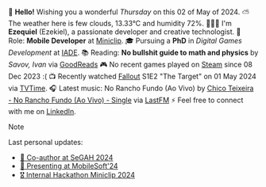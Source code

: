 👋 **Hello!** Wishing you a wonderful *Thursday* on this 02 of May of 2024.
⛅ The weather here is few clouds, 13.33°C and humidity 72%. 
🙋🏻‍♂️ I'm **Ezequiel** (Ezekiel), a passionate developer and creative technologist.
💼 Role: **Mobile Developer** at [Miniclip](https://github.com/miniclip).
🎓 Pursuing a **PhD** in *Digital Games Development* at [IADE](https://www.iade.pt/en).
📚 Reading: **No bullshit guide to math and physics** by *Savov, Ivan* via [GoodReads](https://www.goodreads.com/review/list/21512585-ezequiel-fran-a-dos-santos)
🎮 No recent games played on [Steam](https://steamcommunity.com/id/ezequielapp) since 08 Dec 2023 :(
📺 Recently watched [Fallout](https://www.tvtime.com/show/416744) S1E2 "The Target" on 01 May 2024 via [TVTime](https://www.tvtime.com/user/4784821).
🎧 Latest music: No Rancho Fundo (Ao Vivo) by [Chico Teixeira - No Rancho Fundo (Ao Vivo) - Single](https://www.last.fm/music/Chico+Teixeira/_/No+Rancho+Fundo+(Ao+Vivo)) via [LastFM](https://www.last.fm/user/ezefranca)
⚡ Feel free to connect with me on [LinkedIn](https://www.linkedin.com/in/ezefranca).



> [!NOTE]
> Last personal updates:
>  - [🌟 Co-author at SeGAH 2024](https://ezefranca.com/news/paper-segah-2024)
>  - [📃 Presenting at MobileSoft'24](https://ezefranca.com/news/presenting-mobilesoft-2024)
>  - [🎖️ Internal Hackathon Miniclip 2024](https://ezefranca.com/news/hackathon-miniclip-2024)

